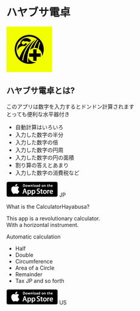 # ハヤブサ電卓

![alt](images/hayabusa_icon.png)


## ハヤブサ電卓とは?

このアプリは数字を入力するとドンドン計算されます  
とっても便利な水平器付き

* 自動計算はいろいろ
* 入力した数字の半分
* 入力した数字の倍
* 入力した数字の円周
* 入力した数字の円の面積
* 割り算の答えとあまり
* 入力した数字の消費税など

[![jp](images/store.png)](https://itunes.apple.com/jp/app/calculatorhayabusa/id1130150663?l=ja&amp;ls=1&amp;mt=8) JP

What is the CalculatorHayabusa?

This app is a revolutionary calculator.  
With a horizontal instrument.  

Automatic calculation
* Half
* Double
* Circumference
* Area of a Circle
* Remainder
* Tax JP and so forth


[![us](images/store.png)](https://itunes.apple.com/us/app/calculatorhayabusa/id1130150663?l=ja&amp;ls=1&amp;mt=8) US
